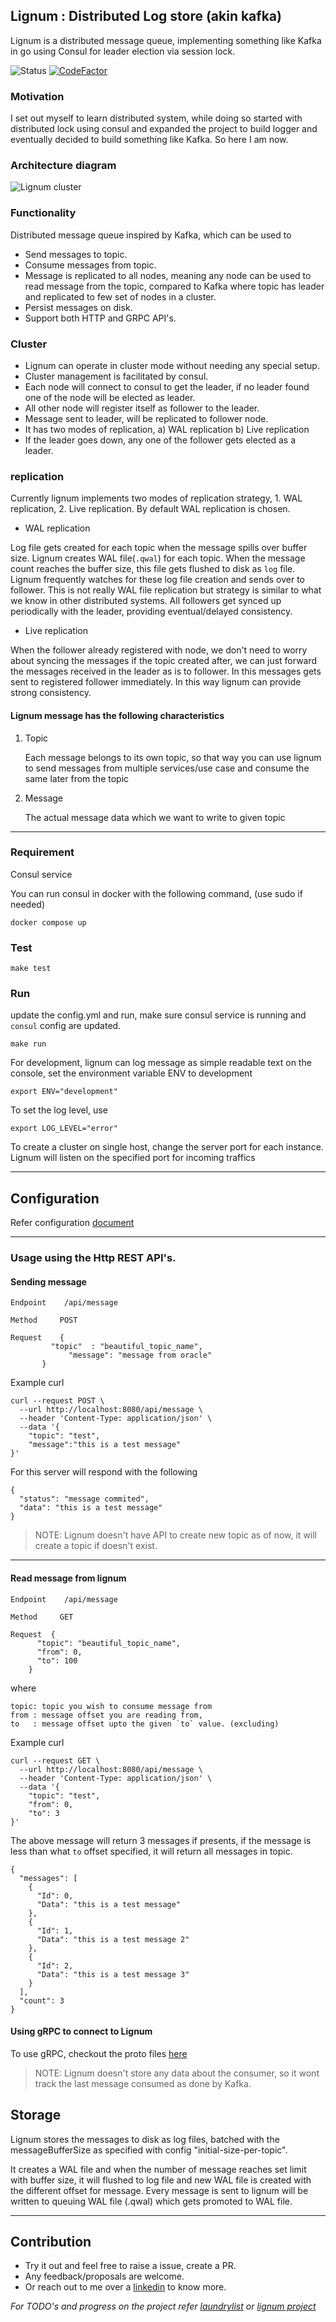 ## Lignum : Distributed Log store (akin kafka)

Lignum is a distributed message queue, implementing something like Kafka in go using Consul for leader election via session lock.

![Status](https://github.com/NishanthSpShetty/lignum/actions/workflows/go.yml/badge.svg)
[![CodeFactor](https://www.codefactor.io/repository/github/nishanthspshetty/lignum/badge?s=82e5d72d47892bd920b35d26664d7d3b0643cdd8)](https://www.codefactor.io/repository/github/nishanthspshetty/lignum)

### Motivation
I set out myself to learn distributed system, while doing so started with distributed lock using consul and expanded the project to build logger and eventually decided to build something like Kafka. So here I am now.

### Architecture diagram
![Lignum cluster](https://github.com/NishanthSpShetty/lignum/blob/master/resources/diagrams/lignum_system_design.png)


### Functionality
Distributed message queue inspired by Kafka, which can be used to
   * Send messages to topic.
   * Consume messages from topic.
   * Message is replicated to all nodes, meaning any node can be used to read message from the topic, compared to Kafka where topic has leader and replicated to few set of nodes in a cluster.
   * Persist messages on disk.
   * Support both HTTP and GRPC API's.
   
   
### Cluster
* Lignum can operate in cluster mode without needing any special setup.
* Cluster management is facilitated by consul.
* Each node will connect to consul to get the leader, if no leader found one of the node will be elected as leader.
* All other node will register itself as follower to the leader.
* Message sent to leader, will be replicated to follower node.
* It has two modes of replication, a) WAL replication b) Live replication
* If the leader goes down, any one of the follower gets elected as a leader.


### replication

Currently lignum implements two modes of replication strategy, 1. WAL replication, 2. Live replication. By default WAL replication is chosen.

* WAL replication

 Log file gets created for each topic when the message spills over buffer size. Lignum creates WAL file(`.qwal`) for each topic. 
 When the message count reaches the buffer size, this file gets flushed to disk as `log` file. 
 Lignum frequently watches for these log file creation and sends over to follower. This is not really WAL file replication but strategy is similar to what we know in other distributed systems.
 All followers get synced up periodically with the leader, providing eventual/delayed consistency.

* Live replication

 When the follower already registered with node, we don't need to worry about syncing the messages if the topic created after, we can just forward the messages received in the leader as is to follower. In this messages gets sent to registered follower immediately. In this way lignum can provide strong consistency. 

#### Lignum message has the following characteristics

1. Topic

    Each message belongs to its own topic, so that way you can use lignum to send  messages from multiple services/use case and consume the same later from the topic

2.  Message

    The actual message data which we want to write to given topic

---

### Requirement
Consul service

You can run consul in docker with the following command, (use sudo if needed)
```
docker compose up
```

### Test
```
make test
```

### Run
update the config.yml and run, make sure consul service is running and `consul` config are updated.
```
make run
```

For development, lignum can log message as simple readable text on the console, set the environment variable ENV to development 
```
export ENV="development"
```

To set the log level, use
```
export LOG_LEVEL="error"
```

To create a cluster on single host, change the server port for each instance.
Lignum will listen on the specified port for incoming traffics

---


## Configuration
 
 Refer configuration [document](./doc/config.md)

---

### Usage using the Http REST API's.

#### Sending message

```
Endpoint    /api/message

Method     POST

Request    {
	     "topic"  : "beautiful_topic_name", 
             "message": "message from oracle"
	   }
```

Example curl
```
curl --request POST \
  --url http://localhost:8080/api/message \
  --header 'Content-Type: application/json' \
  --data '{
	"topic": "test",
	"message":"this is a test message"
}'
```

For this server will respond with the following
```
{
  "status": "message commited",
  "data": "this is a test message"
}
```

> NOTE: Lignum doesn't have API to create new topic as of now, it will create a topic if doesn't exist.

---
#### Read message from lignum

```
Endpoint    /api/message

Method     GET

Request  {	
	  "topic": "beautiful_topic_name",
	  "from": 0,
	  "to": 100
	}
```

where

    topic: topic you wish to consume message from
    from : message offset you are reading from,
    to   : message offset upto the given `to` value. (excluding)


Example curl

```
curl --request GET \
  --url http://localhost:8080/api/message \
  --header 'Content-Type: application/json' \
  --data '{
	"topic": "test",
	"from": 0,
	"to": 3
}'
```

The above message will return 3 messages if presents, if the message is less than what `to` offset specified, it will return all messages in topic.

```
{
  "messages": [
    {
      "Id": 0,
      "Data": "this is a test message"
    },
    {
      "Id": 1,
      "Data": "this is a test message 2"
    },
    {
      "Id": 2,
      "Data": "this is a test message 3"
    }
  ],
  "count": 3
}
```

#### Using gRPC to connect to Lignum

To use gRPC, checkout the proto files [here](https://github.com/NishanthSpShetty/lignum/tree/master/proto)


> NOTE: Lignum doesn't store any data about the consumer, so it wont track the last message consumed as done by Kafka. 

## Storage

Lignum stores the messages to disk as log files, batched with the messageBufferSize  as specified with config "initial-size-per-topic".

It creates a WAL file and when the number of message reaches set limit with buffer size, it will flushed to log file and new WAL file is created with the different offset for message.
Every message is sent to lignum will be written to queuing WAL file (.qwal) which gets promoted to WAL file.

---

## Contribution

- Try it out and feel free to raise a issue, create a PR.
- Any feedback/proposals are welcome.
- Or reach out to me over a [linkedin](https://www.linkedin.com/in/nishanthspshetty/) to know more.

  

*For TODO's and progress on the project refer [laundrylist](https://github.com/NishanthSpShetty/lignum/blob/master/laundrylist.md) or [lignum project](https://github.com/NishanthSpShetty/lignum/projects/1)*




